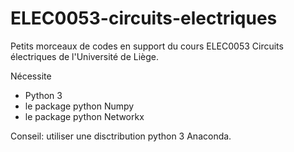 # ELEC0053-circuits-electriques

Petits morceaux de codes en support du cours ELEC0053 Circuits électriques de l'Université de Liège.

Nécessite 
* Python 3
* le package python Numpy
* le package python Networkx

Conseil: utiliser une disctribution python 3 Anaconda.
